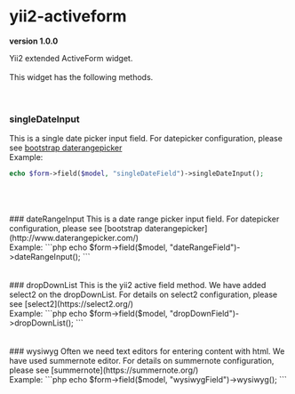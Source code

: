 # yii2-activeform

**version 1.0.0**

Yii2 extended ActiveForm widget.
<br />
<br />
This widget has the following methods.
<br />
<br />
<br />
### singleDateInput
This is a single date picker input field. For datepicker configuration, please see [bootstrap daterangepicker](http://www.daterangepicker.com/)<br />
Example:
```php
echo $form->field($model, "singleDateField")->singleDateInput();
```
<br />
<br />
<br />
### dateRangeInput
This is a date range picker input field. For datepicker configuration, please see [bootstrap daterangepicker](http://www.daterangepicker.com/)<br />
Example:
```php
echo $form->field($model, "dateRangeField")->dateRangeInput();
```
<br />
<br />
<br />
### dropDownList
This is the yii2 active field method. We have added select2 on the dropDownList. For details on select2 configuration, please see [select2](https://select2.org/)<br />
Example:
```php
echo $form->field($model, "dropDownField")->dropDownList();
```
<br />
<br />
<br />
### wysiwyg
Often we need text editors for entering content with html. We have used summernote editor. For details on summernote configuration, please see [summernote](https://summernote.org/)<br />
Example:
```php
echo $form->field($model, "wysiwygField")->wysiwyg();
```

